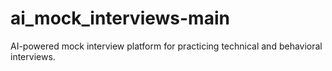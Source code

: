 # ai_mock_interviews-main
AI-powered mock interview platform for practicing technical and behavioral interviews.
